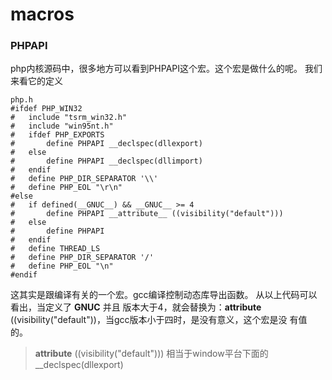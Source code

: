 # macros
### PHPAPI
php内核源码中，很多地方可以看到PHPAPI这个宏。这个宏是做什么的呢。
我们来看它的定义
```
php.h
#ifdef PHP_WIN32
#	include "tsrm_win32.h"
#	include "win95nt.h"
#	ifdef PHP_EXPORTS
#		define PHPAPI __declspec(dllexport)
#	else
#		define PHPAPI __declspec(dllimport)
#	endif
#	define PHP_DIR_SEPARATOR '\\'
#	define PHP_EOL "\r\n"
#else
#	if defined(__GNUC__) && __GNUC__ >= 4
#		define PHPAPI __attribute__ ((visibility("default")))
#	else
#		define PHPAPI
#	endif
#	define THREAD_LS
#	define PHP_DIR_SEPARATOR '/'
#	define PHP_EOL "\n"
#endif
```
这其实是跟编译有关的一个宏。gcc编译控制动态库导出函数。
从以上代码可以看出，当定义了 __GNUC__ 并且 版本大于4，就会替换为：__attribute__ ((visibility("default"))，当gcc版本小于四时，是没有意义，这个宏是没 有值 的。
> __attribute__ ((visibility("default"))) 相当于window平台下面的__declspec(dllexport)